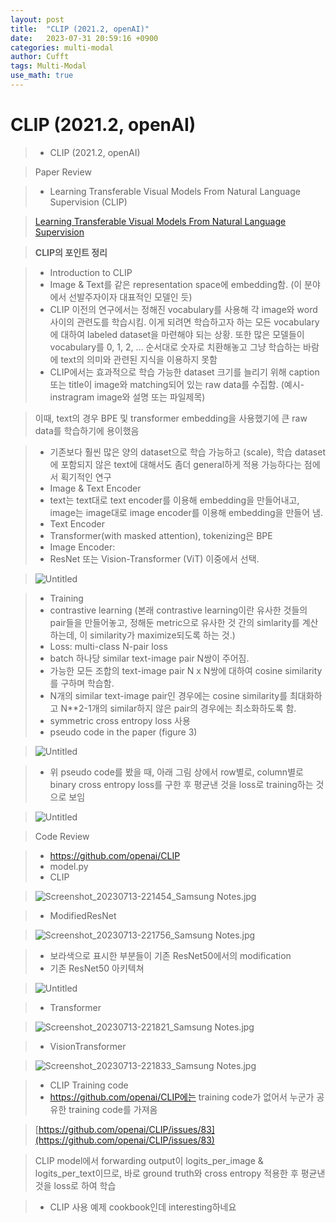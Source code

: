 ```yaml
---
layout: post
title:  "CLIP (2021.2, openAI)"
date:   2023-07-31 20:59:16 +0900
categories: multi-modal
author: Cufft
tags: Multi-Modal
use_math: true
---
```


# CLIP (2021.2, openAI)


> - CLIP (2021.2, openAI)

> Paper Review

> - Learning Transferable Visual Models From Natural Language Supervision (CLIP)

> [Learning Transferable Visual Models From Natural Language Supervision](https://arxiv.org/abs/2103.00020)

> **CLIP의 포인트 정리**

> - Introduction to CLIP
> - Image & Text를 같은 representation space에 embedding함. (이 분야에서 선발주자이자 대표적인 모델인 듯)
> - CLIP 이전의 연구에서는 정해진 vocabulary를 사용해 각 image와 word 사이의 관련도를 학습시킴. 이게 되려면 학습하고자 하는 모든 vocabulary에 대하여 labeled dataset을 마련해야 되는 상황. 또한 많은 모델들이 vocabulary를 0, 1, 2, … 순서대로 숫자로 치환해놓고 그냥 학습하는 바람에 text의 의미와 관련된 지식을 이용하지 못함
> - CLIP에서는 효과적으로 학습 가능한 dataset 크기를 늘리기 위해 caption 또는 title이 image와 matching되어 있는 raw data를 수집함. (예시- instragram image와 설명 또는 파일제목)

> 이때, text의 경우 BPE 및 transformer embedding을 사용했기에 큰 raw data를 학습하기에 용이했음

> - 기존보다 훨씬 많은 양의 dataset으로 학습 가능하고 (scale), 학습 dataset에 포함되지 않은 text에 대해서도 좀더 general하게 적용 가능하다는 점에서 획기적인 연구
> - Image & Text Encoder
> - text는 text대로 text encoder를 이용해 embedding을 만들어내고, image는 image대로 image encoder를 이용해 embedding을 만들어 냄.
> - Text Encoder
> - Transformer(with masked attention), tokenizing은 BPE
> - Image Encoder:
> - ResNet 또는 Vision-Transformer (ViT) 이중에서 선택.

> ![Untitled](https://agency301.github.io/assets/img/CLIP/Untitled.png)


> - Training
> - contrastive learning (본래 contrastive learning이란 유사한 것들의 pair들을 만들어놓고, 정해둔 metric으로 유사한 것 간의 simlarity를 계산하는데, 이 similarity가 maximize되도록 하는 것.)
> - Loss: multi-class N-pair loss
> - batch 하나당 similar text-image pair N쌍이 주어짐.
> - 가능한 모든 조합의 text-image pair N x N쌍에 대하여 cosine similarity를 구하며 학습함.
> - N개의 similar text-image pair인 경우에는 cosine similarity를 최대화하고 N**2-1개의 similar하지 않은 pair의 경우에는 최소화하도록 함.
> - symmetric cross entropy loss 사용
> - pseudo code in the paper (figure 3)

> ![Untitled](https://agency301.github.io/assets/img/CLIP/Untitled%201.png)

> - 위 pseudo code를 봤을 때, 아래 그림 상에서 row별로, column별로 binary cross entropy loss를 구한 후 평균낸 것을 loss로 training하는 것으로 보임

> ![Untitled](https://agency301.github.io/assets/img/CLIP/Untitled%202.png)


> Code Review

> - https://github.com/openai/CLIP
> - model.py
> - CLIP

> ![Screenshot_20230713-221454_Samsung Notes.jpg](https://agency301.github.io/assets/img/CLIP/Screenshot_20230713-221454_Samsung_Notes.jpg)

> - ModifiedResNet

> ![Screenshot_20230713-221756_Samsung Notes.jpg](https://agency301.github.io/assets/img/CLIP/Screenshot_20230713-221756_Samsung_Notes.jpg)

> - 보라색으로 표시한 부분들이 기존 ResNet50에서의 modification
> - 기존 ResNet50 아키텍쳐

> ![Untitled](https://agency301.github.io/assets/img/CLIP/Untitled%203.png)

> - Transformer

> ![Screenshot_20230713-221821_Samsung Notes.jpg](https://agency301.github.io/assets/img/CLIP/Screenshot_20230713-221821_Samsung_Notes.jpg)

> - VisionTransformer

> ![Screenshot_20230713-221833_Samsung Notes.jpg](https://agency301.github.io/assets/img/CLIP/Screenshot_20230713-221833_Samsung_Notes.jpg)

> - CLIP Training code
> - https://github.com/openai/CLIP에는 training code가 없어서 누군가 공유한 training code를 가져옴

> [https://github.com/openai/CLIP/issues/83](https://github.com/openai/CLIP/issues/83)

> CLIP model에서 forwarding output이 logits_per_image & logits_per_text이므로, 바로 ground truth와 cross entropy 적용한 후 평균낸 것을 loss로 하여 학습

> - CLIP 사용 예제 cookbook인데 interesting하네요

> [](https://github.com/openai/CLIP/blob/main/notebooks/Interacting_with_CLIP.ipynb)